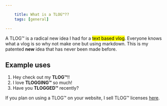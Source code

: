 ```yaml
---

    title: What is a TLOG™??
    tags: [general]

---
```


A TLOG™ is a radical new idea I had for a <mark>text based vlog</mark>. Everyone knows what a vlog is so why not make one but using markdown. This is my patented **new** idea that has never been made before.

## Example uses
1. Hey check out my **TLOG™**!!
2. I love **TLOGGING™** so much!
3. Have you **TLOGGED™** recently?

If you plan on using a TLOG™ on your website, I sell TLOG™ licenses [here](https://youtu.be/YnopHCL1Jk8).